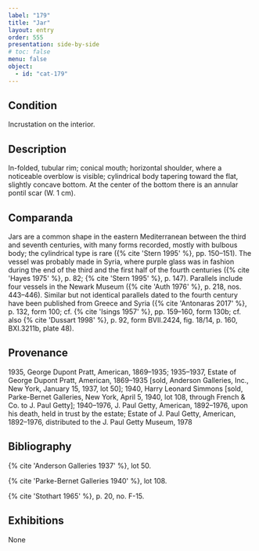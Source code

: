 ```yaml
---
label: "179"
title: "Jar"
layout: entry
order: 555
presentation: side-by-side
# toc: false
menu: false
object:
  - id: "cat-179"
---
```


## Condition

Incrustation on the interior.

## Description

In-folded, tubular rim; conical mouth; horizontal shoulder, where a noticeable overblow is visible; cylindrical body tapering toward the flat, slightly concave bottom. At the center of the bottom there is an annular pontil scar (W. 1 cm).

## Comparanda

Jars are a common shape in the eastern Mediterranean between the third and seventh centuries, with many forms recorded, mostly with bulbous body; the cylindrical type is rare ({% cite 'Stern 1995' %}, pp. 150–151). The vessel was probably made in Syria, where purple glass was in fashion during the end of the third and the first half of the fourth centuries ({% cite 'Hayes 1975' %}, p. 82; {% cite 'Stern 1995' %}, p. 147). Parallels include four vessels in the Newark Museum ({% cite 'Auth 1976' %}, p. 218, nos. 443–446). Similar but not identical parallels dated to the fourth century have been published from Greece and Syria ({% cite 'Antonaras 2017' %}, p. 132, form 100; cf. {% cite 'Isings 1957' %}, pp. 159–160, form 130b; cf. also {% cite 'Dussart 1998' %}, p. 92, form ΒVIΙ.2424, fig. 18/14, p. 160, BXI.3211b, plate 48).

## Provenance

1935, George Dupont Pratt, American, 1869–1935; 1935–1937, Estate of George Dupont Pratt, American, 1869–1935 [sold, Anderson Galleries, Inc., New York, January 15, 1937, lot 50]; 1940, Harry Leonard Simmons [sold, Parke-Bernet Galleries, New York, April 5, 1940, lot 108, through French & Co. to J. Paul Getty]; 1940–1976, J. Paul Getty, American, 1892–1976, upon his death, held in trust by the estate; Estate of J. Paul Getty, American, 1892–1976, distributed to the J. Paul Getty Museum, 1978

## Bibliography

{% cite 'Anderson Galleries 1937' %}, lot 50.

{% cite 'Parke-Bernet Galleries 1940' %}, lot 108.

{% cite 'Stothart 1965' %}, p. 20, no. F-15.

## Exhibitions

None